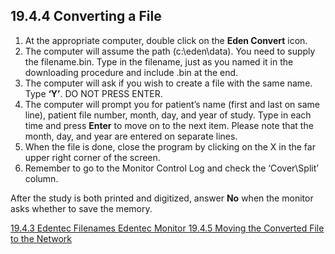 ## 19.4.4 Converting a File

1. At the appropriate computer, double click on the **Eden Convert** icon.
2. The computer will assume the path (c:\eden\data\).  You need to supply the filename.bin.  Type in the filename, just as you named it in the downloading procedure and include .bin at the end.
3. The computer will ask if you wish to create a file with the same name.  Type **‘Y’**.  DO NOT PRESS ENTER.
4. The computer will prompt you for patient’s name (first and last on same line), patient file number, month, day, and year of study.  Type in each time and press **Enter** to move on to the next item.  Please note that the month, day, and year are entered on separate lines.
5. When the file is done, close the program by clicking on the X in the far upper right corner of the screen.
6. Remember to go to the Monitor Control Log and check the ‘Cover\Split’ column.

After the study is both printed and digitized, answer **No** when the monitor asks whether to save the memory.


<div class="center">
<div class="btn-group">
  <a href=":pages_path:/manuals/edentec-monitor/19-04-03-edentec-filenames.md" class="btn btn-default">
    <span class="glyphicon glyphicon-chevron-left"></span>
    19.4.3 Edentec Filenames
  </a>

  <a href=":pages_path:/manuals/edentec-monitor" class="btn btn-default">
    <span class="glyphicon glyphicon-chevron-up"></span>
    Edentec Monitor
  </a>

  <a href=":pages_path:/manuals/edentec-monitor/19-04-05-moving-file-to-network.md" class="btn btn-success">
    19.4.5 Moving the Converted File to the Network
    <span class="glyphicon glyphicon-chevron-right"></span>
  </a>
</div>
</div>
